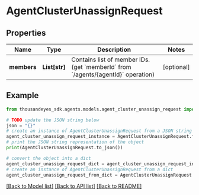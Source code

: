# AgentClusterUnassignRequest


## Properties

Name | Type | Description | Notes
------------ | ------------- | ------------- | -------------
**members** | **List[str]** | Contains list of member IDs. (get &#x60;memberId&#x60; from &#x60;/agents/{agentId}&#x60; operation) | [optional] 

## Example

```python
from thousandeyes_sdk.agents.models.agent_cluster_unassign_request import AgentClusterUnassignRequest

# TODO update the JSON string below
json = "{}"
# create an instance of AgentClusterUnassignRequest from a JSON string
agent_cluster_unassign_request_instance = AgentClusterUnassignRequest.from_json(json)
# print the JSON string representation of the object
print(AgentClusterUnassignRequest.to_json())

# convert the object into a dict
agent_cluster_unassign_request_dict = agent_cluster_unassign_request_instance.to_dict()
# create an instance of AgentClusterUnassignRequest from a dict
agent_cluster_unassign_request_from_dict = AgentClusterUnassignRequest.from_dict(agent_cluster_unassign_request_dict)
```
[[Back to Model list]](../README.md#documentation-for-models) [[Back to API list]](../README.md#documentation-for-api-endpoints) [[Back to README]](../README.md)


